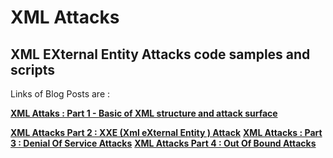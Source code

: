# XML Attacks

## XML EXternal Entity Attacks code samples and scripts

Links of Blog Posts are :

[**XML Attaks : Part 1 - Basic of XML structure and attack surface**]()

[**XML Attacks Part 2 : XXE (Xml eXternal Entity ) Attack**](http://www.sec-art.net/2019/01/xml-attacks-part-2-xxe-xml-external.html)
[**XML Attacks : Part 3 : Denial Of Service Attacks**](http://www.sec-art.net/2019/01/xml-attacks-part-3-denial-of-service.html)
[**XML Attacks Part 4 : Out Of Bound Attacks**](http://www.sec-art.net/2019/01/xml-attacks-part-4-out-of-bound-attacks.html)

